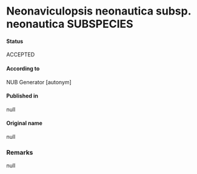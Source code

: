 Neonaviculopsis neonautica subsp. neonautica SUBSPECIES
=======

#### Status
ACCEPTED

#### According to
NUB Generator [autonym]

#### Published in
null

#### Original name
null

### Remarks
null